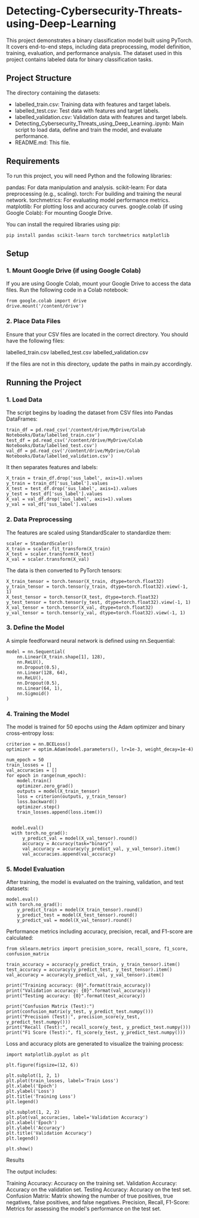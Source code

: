 # Detecting-Cybersecurity-Threats-using-Deep-Learning

This project demonstrates a binary classification model built using PyTorch. It covers end-to-end steps, including data preprocessing, model definition, training, evaluation, and performance analysis. The dataset used in this project contains labeled data for binary classification tasks.

## Project Structure

The directory containing the datasets:
- labelled_train.csv: Training data with features and target labels.
- labelled_test.csv: Test data with features and target labels.
- labelled_validation.csv: Validation data with features and target labels.
- Detecting_Cybersecurity_Threats_using_Deep_Learning..ipynb: Main script to load data, define and train the model, and evaluate performance.
- README.md: This file.

## Requirements

To run this project, you will need Python and the following libraries:

pandas: For data manipulation and analysis.
scikit-learn: For data preprocessing (e.g., scaling).
torch: For building and training the neural network.
torchmetrics: For evaluating model performance metrics.
matplotlib: For plotting loss and accuracy curves.
google.colab (if using Google Colab): For mounting Google Drive.

You can install the required libraries using pip:

```
pip install pandas scikit-learn torch torchmetrics matplotlib
```

## Setup

### 1. Mount Google Drive (if using Google Colab)
If you are using Google Colab, mount your Google Drive to access the data files. Run the following code in a Colab notebook:

```
from google.colab import drive
drive.mount('/content/drive')
```


### 2. Place Data Files

Ensure that your CSV files are located in the correct directory. You should have the following files:

labelled_train.csv
labelled_test.csv
labelled_validation.csv

If the files are not in this directory, update the paths in main.py accordingly.

## Running the Project

### 1. Load Data

The script begins by loading the dataset from CSV files into Pandas DataFrames:

```
train_df = pd.read_csv('/content/drive/MyDrive/Colab Notebooks/Data/labelled_train.csv')
test_df = pd.read_csv('/content/drive/MyDrive/Colab Notebooks/Data/labelled_test.csv')
val_df = pd.read_csv('/content/drive/MyDrive/Colab Notebooks/Data/labelled_validation.csv')
```

It then separates features and labels:

```
X_train = train_df.drop('sus_label', axis=1).values
y_train = train_df['sus_label'].values
X_test = test_df.drop('sus_label', axis=1).values
y_test = test_df['sus_label'].values
X_val = val_df.drop('sus_label', axis=1).values
y_val = val_df['sus_label'].values
```

### 2. Data Preprocessing

The features are scaled using StandardScaler to standardize them:

```
scaler = StandardScaler()
X_train = scaler.fit_transform(X_train)
X_test = scaler.transform(X_test)
X_val = scaler.transform(X_val)
```

The data is then converted to PyTorch tensors:

```
X_train_tensor = torch.tensor(X_train, dtype=torch.float32)
y_train_tensor = torch.tensor(y_train, dtype=torch.float32).view(-1, 1)
X_test_tensor = torch.tensor(X_test, dtype=torch.float32)
y_test_tensor = torch.tensor(y_test, dtype=torch.float32).view(-1, 1)
X_val_tensor = torch.tensor(X_val, dtype=torch.float32)
y_val_tensor = torch.tensor(y_val, dtype=torch.float32).view(-1, 1)
```

### 3. Define the Model

A simple feedforward neural network is defined using nn.Sequential:

```
model = nn.Sequential(
    nn.Linear(X_train.shape[1], 128),
    nn.ReLU(),
    nn.Dropout(0.5),
    nn.Linear(128, 64),
    nn.ReLU(),
    nn.Dropout(0.5),
    nn.Linear(64, 1),
    nn.Sigmoid()
)
```

### 4. Training the Model

The model is trained for 50 epochs using the Adam optimizer and binary cross-entropy loss:

```
criterion = nn.BCELoss()
optimizer = optim.Adam(model.parameters(), lr=1e-3, weight_decay=1e-4)

num_epoch = 50
train_losses = []
val_accuracies = []
for epoch in range(num_epoch):
    model.train()
    optimizer.zero_grad()
    outputs = model(X_train_tensor)
    loss = criterion(outputs, y_train_tensor)
    loss.backward()
    optimizer.step()
    train_losses.append(loss.item())
    
    
  model.eval()
  with torch.no_grad():
      y_predict_val = model(X_val_tensor).round()
      accuracy = Accuracy(task="binary")
      val_accuracy = accuracy(y_predict_val, y_val_tensor).item()
      val_accuracies.append(val_accuracy)
```

### 5. Model Evaluation

After training, the model is evaluated on the training, validation, and test datasets:

```
model.eval()
with torch.no_grad():
    y_predict_train = model(X_train_tensor).round()
    y_predict_test = model(X_test_tensor).round()
    y_predict_val = model(X_val_tensor).round()
```

Performance metrics including accuracy, precision, recall, and F1-score are calculated:

```
from sklearn.metrics import precision_score, recall_score, f1_score, confusion_matrix

train_accuracy = accuracy(y_predict_train, y_train_tensor).item()
test_accuracy = accuracy(y_predict_test, y_test_tensor).item()
val_accuracy = accuracy(y_predict_val, y_val_tensor).item()

print("Training accuracy: {0}".format(train_accuracy))
print("Validation accuracy: {0}".format(val_accuracy))
print("Testing accuracy: {0}".format(test_accuracy))

print("Confusion Matrix (Test):")
print(confusion_matrix(y_test, y_predict_test.numpy()))
print("Precision (Test):", precision_score(y_test, y_predict_test.numpy()))
print("Recall (Test):", recall_score(y_test, y_predict_test.numpy()))
print("F1 Score (Test):", f1_score(y_test, y_predict_test.numpy()))
```

Loss and accuracy plots are generated to visualize the training process:

```
import matplotlib.pyplot as plt

plt.figure(figsize=(12, 6))

plt.subplot(1, 2, 1)
plt.plot(train_losses, label='Train Loss')
plt.xlabel('Epoch')
plt.ylabel('Loss')
plt.title('Training Loss')
plt.legend()

plt.subplot(1, 2, 2)
plt.plot(val_accuracies, label='Validation Accuracy')
plt.xlabel('Epoch')
plt.ylabel('Accuracy')
plt.title('Validation Accuracy')
plt.legend()

plt.show()
```

Results

The output includes:

  Training Accuracy: Accuracy on the training set.
  Validation Accuracy: Accuracy on the validation set.
  Testing Accuracy: Accuracy on the test set.
  Confusion Matrix: Matrix showing the number of true positives, true negatives, false positives, and false negatives.
  Precision, Recall, F1-Score: Metrics for assessing the model's performance on the test set.
